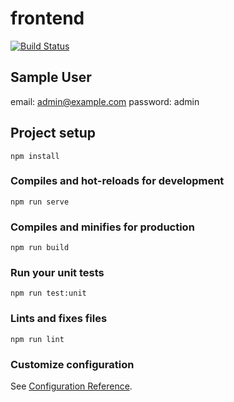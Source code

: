 # frontend
[![Build Status](https://travis-ci.org/irwz/mitrs-frontend.svg?branch=master)](https://travis-ci.org/irwz/mitrs-frontend)

## Sample User
email: admin@example.com
password: admin

## Project setup
```
npm install
```

### Compiles and hot-reloads for development
```
npm run serve
```

### Compiles and minifies for production
```
npm run build
```

### Run your unit tests
```
npm run test:unit
```

### Lints and fixes files
```
npm run lint
```

### Customize configuration
See [Configuration Reference](https://cli.vuejs.org/config/).
